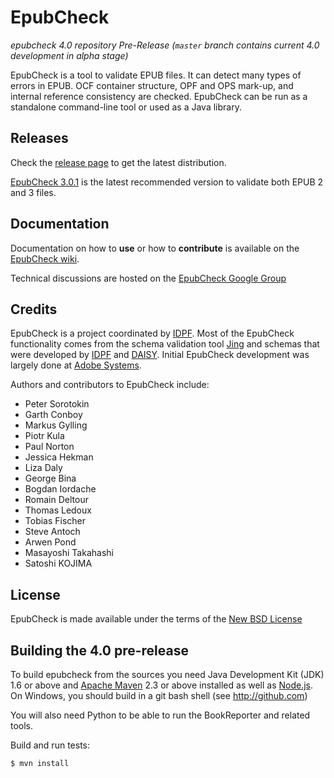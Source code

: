 EpubCheck
=========

*epubcheck 4.0 repository Pre-Release (`master` branch contains current 4.0 development in alpha stage)*

EpubCheck is a tool to validate EPUB files. It can detect many
types of errors in EPUB. OCF container structure, OPF and OPS mark-up,
and internal reference consistency are checked. EpubCheck can be run
as a standalone command-line tool or used as a Java library.


## Releases

Check the [release page](https://github.com/IDPF/epubcheck/releases) to get the latest distribution.

[EpubCheck 3.0.1](https://github.com/IDPF/epubcheck/releases/tag/v3.0.1) is the latest recommended version to validate both EPUB 2 and 3 files.


## Documentation

Documentation on how to **use** or how to **contribute** is available on the [EpubCheck wiki](https://github.com/IDPF/epubcheck/wiki).

Technical discussions are hosted on the [EpubCheck Google Group](https://groups.google.com/forum/#!forum/epubcheck)


## Credits

EpubCheck is a project coordinated by [IDPF](http://idpf.org/). Most of the EpubCheck functionality comes from the schema validation tool [Jing](http://www.thaiopensource.com/relaxng/jing.html) and schemas that were developed by [IDPF](http://www.idpf.org/) and [DAISY](http://www.daisy.org/). Initial EpubCheck development was largely done at [Adobe Systems](http://www.adobe.com/).

Authors and contributors to EpubCheck include:

 * Peter Sorotokin
 * Garth Conboy
 * Markus Gylling
 * Piotr Kula
 * Paul Norton
 * Jessica Hekman
 * Liza Daly
 * George Bina
 * Bogdan Iordache
 * Romain Deltour
 * Thomas Ledoux
 * Tobias Fischer
 * Steve Antoch
 * Arwen Pond
 * Masayoshi Takahashi
 * Satoshi KOJIMA

## License

EpubCheck is made available under the terms of the [New BSD License](http://opensource.org/licenses/BSD-3-Clause)
 
## Building the 4.0 pre-release

To build epubcheck from the sources you need Java Development Kit (JDK) 1.6 or above
and [Apache Maven](http://maven.apache.org/) 2.3 or above installed
as well as [Node.js](http://nodejs.org/).
On Windows, you should build in a git bash shell (see http://github.com)

You will also need Python to be able to run the BookReporter and related tools.


Build and run tests:

```
$ mvn install
```
